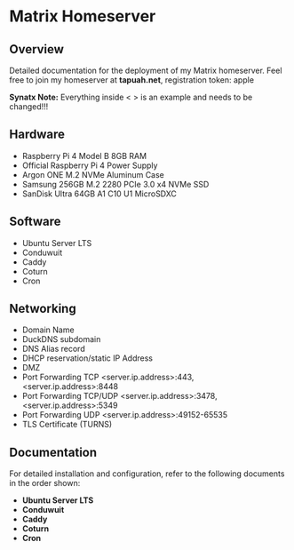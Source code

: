 # Matrix Homeserver

## Overview

Detailed documentation for the deployment of my Matrix homeserver.
Feel free to join my homeserver at **tapuah.net**, registration token: apple

**Synatx Note:** Everything inside < > is an example and needs to be changed!!!

## Hardware

- Raspberry Pi 4 Model B 8GB RAM
- Official Raspberry Pi 4 Power Supply
- Argon ONE M.2 NVMe Aluminum Case
- Samsung 256GB M.2 2280 PCIe 3.0 x4 NVMe SSD
- SanDisk Ultra 64GB A1 C10 U1 MicroSDXC

## Software

- Ubuntu Server LTS
- Conduwuit
- Caddy
- Coturn
- Cron

## Networking

- Domain Name
- DuckDNS subdomain
- DNS Alias record
- DHCP reservation/static IP Address
- DMZ
- Port Forwarding TCP <server.ip.address>:443, <server.ip.address>:8448
- Port Forwarding TCP/UDP <server.ip.address>:3478, <server.ip.address>:5349
- Port Forwarding UDP <server.ip.address>:49152-65535
- TLS Certificate (TURNS)

## Documentation

For detailed installation and configuration, refer to the following documents in the order shown:

- **Ubuntu Server LTS**
- **Conduwuit**
- **Caddy**
- **Coturn**
- **Cron**
